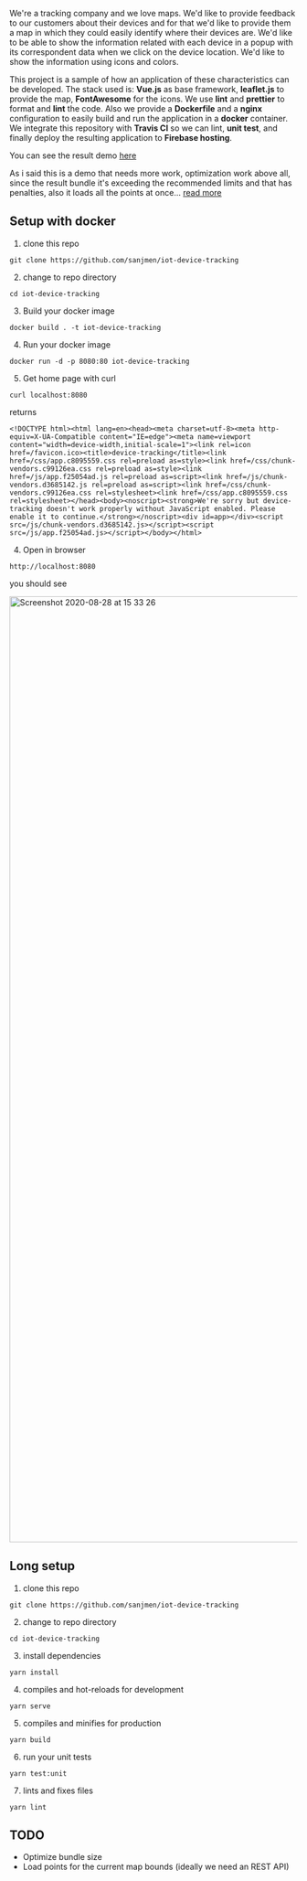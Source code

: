 We're a tracking company and we love maps.
We'd like to provide feedback to our customers about their devices and for that we'd like to provide them a map in which they could easily identify where their devices are.
We'd like to be able to show the information related with each device in a popup with its correspondent data when we click on the device location. We'd like to show the information using icons and colors.

This project is a sample of how an application of these characteristics can be developed.
The stack used is: **Vue.js** as base framework, **leaflet.js** to provide the map, **FontAwesome** for the icons. We use **lint** and **prettier** to format and **lint** the code. Also we provide a **Dockerfile** and a **nginx** configuration to easily build and run the application in a **docker** container. We integrate this repository with **Travis CI** so we can lint, **unit test**, and finally deploy the resulting application to **Firebase hosting**.

You can see the result demo [here](https://device-tracking-5e5a4.web.app/)

As i said this is a demo that needs more work, optimization work above all, since the result bundle it's exceeding the recommended limits and that has penalties, also it loads all the points at once... [read more](README.md#TODO)

## Setup with docker

1. clone this repo

```
git clone https://github.com/sanjmen/iot-device-tracking
```

2. change to repo directory

```
cd iot-device-tracking
```

3. Build your docker image
```
docker build . -t iot-device-tracking
```

4. Run your docker image

```
docker run -d -p 8080:80 iot-device-tracking
```

5. Get home page with curl

```
curl localhost:8080
```

returns

```
<!DOCTYPE html><html lang=en><head><meta charset=utf-8><meta http-equiv=X-UA-Compatible content="IE=edge"><meta name=viewport content="width=device-width,initial-scale=1"><link rel=icon href=/favicon.ico><title>device-tracking</title><link href=/css/app.c8095559.css rel=preload as=style><link href=/css/chunk-vendors.c99126ea.css rel=preload as=style><link href=/js/app.f25054ad.js rel=preload as=script><link href=/js/chunk-vendors.d3685142.js rel=preload as=script><link href=/css/chunk-vendors.c99126ea.css rel=stylesheet><link href=/css/app.c8095559.css rel=stylesheet></head><body><noscript><strong>We're sorry but device-tracking doesn't work properly without JavaScript enabled. Please enable it to continue.</strong></noscript><div id=app></div><script src=/js/chunk-vendors.d3685142.js></script><script src=/js/app.f25054ad.js></script></body></html>
```

4. Open in browser

```
http://localhost:8080
```

you should see

<img width="1655" alt="Screenshot 2020-08-28 at 15 33 26" src="https://user-images.githubusercontent.com/1140689/91566582-2f5ea080-e944-11ea-840d-f5f13a885884.png">


## Long setup
1. clone this repo

```
git clone https://github.com/sanjmen/iot-device-tracking
```

2. change to repo directory

```
cd iot-device-tracking
```

3. install dependencies
```
yarn install
```

4. compiles and hot-reloads for development

```
yarn serve
```

5. compiles and minifies for production

```
yarn build
```

6. run your unit tests

```
yarn test:unit
```

7. lints and fixes files

```
yarn lint
```


## TODO
* Optimize bundle size
* Load points for the current map bounds (ideally we need an REST API)


